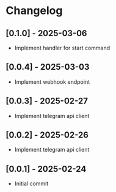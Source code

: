 # Changelog

## [0.1.0] - 2025-03-06
- Implement handler for start command

## [0.0.4] - 2025-03-03
- Implement webhook endpoint

## [0.0.3] - 2025-02-27
- Implement telegram api client

## [0.0.2] - 2025-02-26
- Implement telegram api client

## [0.0.1] - 2025-02-24
- Initial commit
